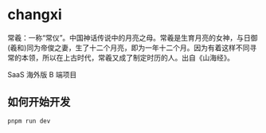 # changxi

常羲：一称“常仪”。中国神话传说中的月亮之母。常羲是生育月亮的女神，与日御(羲和)同为帝俊之妻，生了十二个月亮，即为一年十二个月。因为有着这样不同寻常的本领，所以在上古时代，常羲又成了制定时历的人。出自《山海经》。

SaaS 海外版 B 端项目

## 如何开始开发

```bash
pnpm run dev
```
